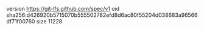 version https://git-lfs.github.com/spec/v1
oid sha256:d426920b5715070b555502782efd8d6ac80f55204d038683a96566df71f00760
size 11228
